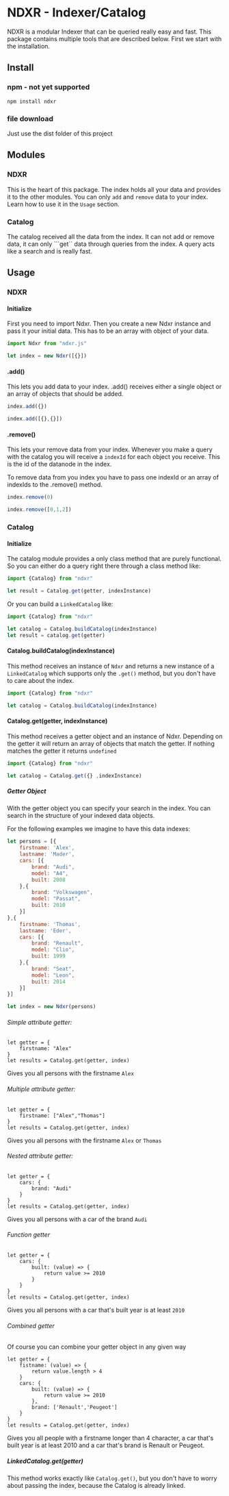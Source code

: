 # NDXR - Indexer/Catalog

NDXR is a modular Indexer that can be queried really easy and fast.
This package contains multiple tools that are described below.
First we start with the installation.

## Install

### npm - not yet supported 
```npm install ndxr```

### file download
Just use the dist folder of this project

## Modules

### NDXR
This is the heart of this package. The index holds all your data and
provides it to the other modules. You can only ```add``` and ```remove```
data to your index.
Learn how to use it in the ```Usage``` section.

### Catalog
The catalog received all the data from the index. It can not add or remove
data, it can only ```get`` data through queries from the index. A query
acts like a search and is really fast.

## Usage

### NDXR

#### Initialize
First you need to import Ndxr.
Then you create a new Ndxr instance and pass it your initial data.
This has to be an array with object of your data.
```Javascript
import Ndxr from "ndxr.js"

let index = new Ndxr([{}])
```

#### .add()
This lets you add data to your index.
.add() receives either a single object or an array of objects
that should be added.
```Javascript
index.add({})

index.add([{},{}])
```

#### .remove()
This lets your remove data from your index.
Whenever you make a query with the catalog you will receive a
```indexId``` for each object you receive. This is the id of the datanode
in the index.

To remove data from you index you have to pass one indexId or
an array of indexIds to the .remove() method.

```Javascript
index.remove(0)

index.remove([0,1,2])
```


### Catalog

#### Initialize
The catalog module provides a only class method that are purely functional.
So you can either do a query right there through a class method like:

```Javascript
import {Catalog} from "ndxr"

let result = Catalog.get(getter, indexInstance)
```

Or you can build a ```LinkedCatalog``` like:

```Javascript
import {Catalog} from "ndxr"

let catalog = Catalog.buildCatalog(indexInstance)
let result = catalog.get(getter)
```

#### Catalog.buildCatalog(indexInstance)
This method receives an instance of ```Ndxr``` and returns a new instance
of a ```LinkedCatalog``` which supports only the ```.get()``` method,
but you don't have to care about the index.

```Javascript
import {Catalog} from "ndxr"

let catalog = Catalog.buildCatalog(indexInstance)
```

#### Catalog.get(getter, indexInstance)
This method receives a getter object and an instance of Ndxr.
Depending on the getter it will return an array of objects that
match the getter. If nothing matches the getter it returns ```undefined```

```Javascript
import {Catalog} from "ndxr"

let catalog = Catalog.get({} ,indexInstance)
```

##### Getter Object
With the getter object you can specify your search in the index.
You can search in the structure of your indexed data objects.

For the following examples we imagine to have this data indexes:

```Javascript
let persons = [{
    firstname: 'Alex',
    lastname: 'Mader',
    cars: [{
        brand: "Audi",
        model: "A4",
        built: 2008
    },{
        brand: "Volkswagen",
        model: "Passat",
        built: 2010
    }]
},{
    firstname: 'Thomas',
    lastname: 'Eder',
    cars: [{
        brand: "Renault",
        model: "Clio",
        built: 1999
    },{
        brand: "Seat",
        model: "Leon",
        built: 2014
    }]
}]

let index = new Ndxr(persons)
```

###### Simple attribute getter:
```Javasript
let getter = {
    firstname: "Alex"
}
let results = Catalog.get(getter, index)
```
Gives you all persons with the firstname ```Alex```

###### Multiple attribute getter:
```Javasript
let getter = {
    firstname: ["Alex","Thomas"]
}
let results = Catalog.get(getter, index)
```
Gives you all persons with the firstname ```Alex``` or ```Thomas```

###### Nested attribute getter:
```Javasript
let getter = {
    cars: {
        brand: "Audi"
    }
}
let results = Catalog.get(getter, index)
```
Gives you all persons with a car of the brand ```Audi```

###### Function getter
```Javasript
let getter = {
    cars: {
        built: (value) => {
            return value >= 2010
        }
    }
}
let results = Catalog.get(getter, index)
```
Gives you all persons with a car that's built year is at least ```2010```

###### Combined getter
Of course you can combine your getter object in any given way
```Javasript
let getter = {
    fistname: (value) => {
        return value.length > 4
    }
    cars: {
        built: (value) => {
            return value >= 2010
        },
        brand: ['Renault','Peugeot']
    }
}
let results = Catalog.get(getter, index)
```
Gives you all people with a firstname longer than 4 character,
a car that's built year is at least 2010 and a car
that's brand is Renault or Peugeot.


##### LinkedCatalog.get(getter)
This method works exactly like ```Catalog.get()```,
but you don't have to worry about passing the index,
because the Catalog is already linked.
